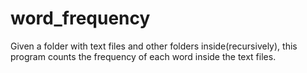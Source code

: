 # word_frequency

Given a folder with text files and other folders inside(recursively), this 
program counts the frequency of each word inside the text files.